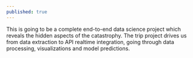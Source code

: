 ```yaml
---
published: true
---
```


This is going to be a complete end-to-end data science project which reveals the hidden aspects of the catastrophy. The trip project drives us from data extraction to API realtime integration, going through data processing, visualizations and model predictions.
